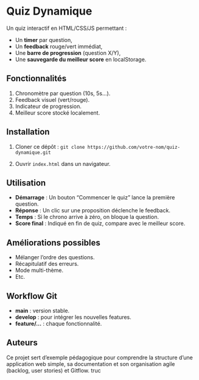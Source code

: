 # Quiz Dynamique

Un quiz interactif en HTML/CSS/JS permettant :
- Un **timer** par question,
- Un **feedback** rouge/vert immédiat,
- Une **barre de progression** (question X/Y),
- Une **sauvegarde du meilleur score** en localStorage.

## Fonctionnalités

1. Chronomètre par question (10s, 5s…).
2. Feedback visuel (vert/rouge).
3. Indicateur de progression.
4. Meilleur score stocké localement.

## Installation

1. Cloner ce dépôt :
`git clone https://github.com/votre-nom/quiz-dynamique.git`

2. Ouvrir `index.html` dans un navigateur.

## Utilisation

- **Démarrage** : Un bouton “Commencer le quiz” lance la première question.
- **Réponse** : Un clic sur une proposition déclenche le feedback.
- **Temps** : Si le chrono arrive à zéro, on bloque la question.
- **Score final** : Indiqué en fin de quiz, compare avec le meilleur score.

## Améliorations possibles

- Mélanger l’ordre des questions.
- Récapitulatif des erreurs.
- Mode multi-thème.
- Etc.

## Workflow Git

- **main** : version stable.
- **develop** : pour intégrer les nouvelles features.
- **feature/…** : chaque fonctionnalité.

## Auteurs

Ce projet sert d’exemple pédagogique pour comprendre la structure d’une application web simple, sa documentation et son organisation agile (backlog, user stories) et Gitflow.
truc
